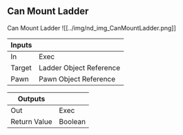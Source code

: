 ## Can Mount Ladder
Can Mount Ladder
![[../img/nd_img_CanMountLadder.png]]

|Inputs||
|--|--|
| In | Exec |
| Target | Ladder Object Reference |
| Pawn | Pawn Object Reference |

|Outputs||
|--|--|
| Out | Exec |
| Return Value | Boolean |
